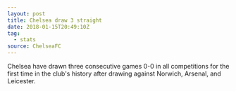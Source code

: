 ```yaml
---  
layout: post
title: Chelsea draw 3 straight
date: 2018-01-15T20:49:10Z
tag:
  - stats
source: ChelseaFC
---
```

 
Chelsea have drawn three consecutive games 0-0 in all competitions for the first time in the club's history after drawing against Norwich, Arsenal, and Leicester.